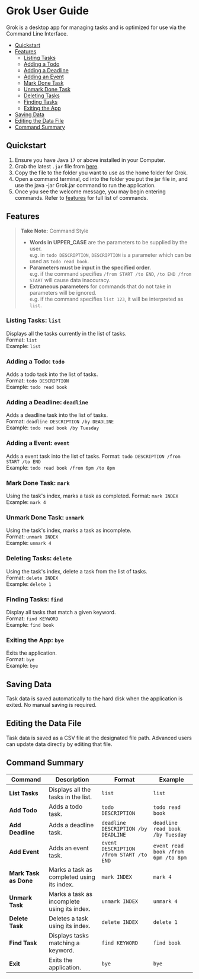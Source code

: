 # Grok User Guide
Grok is a desktop app for managing tasks and is optimized for use via the Command Line Interface.

- [Quickstart](#QuickStart)
- [Features](#Features)
    - [Listing Tasks](#listing-tasks-list)
    - [Adding a Todo](#adding-a-todo-todo)
    - [Adding a Deadline](#adding-a-deadline-deadline)
    - [Adding an Event](#adding-a-event-event)
    - [Mark Done Task](#mark-done-task-mark)
    - [Unmark Done Task](#unmark-done-task-unmark-)
    - [Deleting Tasks](#deleting-tasks-delete-)
    - [Finding Tasks](#finding-tasks-find)
    - [Exiting the App](#exiting-the-app-bye-)
- [Saving Data](#saving-data)
- [Editing the Data File](#editing-the-data-file)
- [Command Summary](#command-summary)

## Quickstart

1. Ensure you have Java `17` or above installed in your Computer.
2. Grab the latest `.jar` file from [here](https://github.com/naveen42x/ip/releases).
3. Copy the file to the folder you want to use as the home folder for Grok.
4. Open a command terminal, cd into the folder you put the jar file in, and use the java -jar Grok.jar command to run the application.
5. Once you see the welcome message, you may begin entering commands. Refer to [features](#features) for full list of commands.

## Features

> **Take Note:**  Command Style
> - **Words in UPPER_CASE** are the parameters to be supplied by the user.  
    e.g. in `todo DESCRIPTION`, `DESCRIPTION` is a parameter which can be used as `todo read book`.
> - **Parameters must be input in the specified order.**  
    e.g. if the command specifies `/from START /to END`, `/to END /from START` will cause data inaccuracy.
> - **Extraneous parameters** for commands that do not take in parameters will be ignored.  
    e.g. if the command specifies `list 123`, it will be interpreted as `list`.

### Listing Tasks: `list`
Displays all the tasks currently in the list of tasks.   
Format: `list`    
Example: `list`

### Adding a Todo: `todo`
Adds a todo task into the list of tasks.  
Format:  `todo DESCRIPTION`  
Example: `todo read book`

### Adding a Deadline: `deadline`
Adds a deadline task into the list of tasks.  
Format:  `deadline DESCRIPTION /by DEADLINE`  
Example: `todo read book /by Tuesday`

### Adding a Event: `event`
Adds a event task into the list of tasks.
Format:  `todo DESCRIPTION /from START /to END`  
Example: `todo read book /from 6pm /to 8pm`

### Mark Done Task: `mark`
Using the task's index, marks a task as completed.
Format: `mark INDEX`    
Example: `mark 4`

### Unmark Done Task: `unmark`
Using the task's index, marks a task as incomplete.  
Format: `unmark INDEX`    
Example: `unmark 4`

### Deleting Tasks: `delete`
Using the task's index, delete a task from the list of tasks.  
Format: `delete INDEX`    
Example: `delete 1`

### Finding Tasks: `find`
Display all tasks that match a given keyword.  
Format: `find KEYWORD`    
Example: `find book`

### Exiting the App: `bye`
Exits the application.  
Format: `bye`    
Example: `bye`

## Saving Data
Task data is saved automatically to the hard disk when the application is exited. No manual saving is required.

## Editing the Data File
Task data is saved as a CSV file at the designated file path. Advanced users can update data directly by editing that file.

## Command Summary

| Command              | Description                                                       | Format                              | Example                          |
|----------------------|-------------------------------------------------------------------|-------------------------------------|----------------------------------|
| **List Tasks**        | Displays all the tasks in the list.                               | `list`                              | `list`                           |
| **Add Todo**          | Adds a todo task.                                                 | `todo DESCRIPTION`                  | `todo read book`                 |
| **Add Deadline**      | Adds a deadline task.                                             | `deadline DESCRIPTION /by DEADLINE` | `deadline read book /by Tuesday`|
| **Add Event**         | Adds an event task.                                               | `event DESCRIPTION /from START /to END`| `event read book /from 6pm /to 8pm` |
| **Mark Task as Done** | Marks a task as completed using its index.                        | `mark INDEX`                        | `mark 4`                         |
| **Unmark Task**       | Marks a task as incomplete using its index.                       | `unmark INDEX`                      | `unmark 4`                       |
| **Delete Task**       | Deletes a task using its index.                                   | `delete INDEX`                      | `delete 1`                       |
| **Find Task**         | Displays tasks matching a keyword.                                | `find KEYWORD`                      | `find book`                  |
| **Exit**              | Exits the application.                                            | `bye`                               | `bye`                            |
